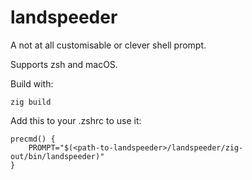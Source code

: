 # landspeeder
A not at all customisable or clever shell prompt.

Supports zsh and macOS.

Build with:
```
zig build
```

Add this to your .zshrc to use it:
```
precmd() {
    PROMPT="$(<path-to-landspeeder>/landspeeder/zig-out/bin/landspeeder)"
}
```
